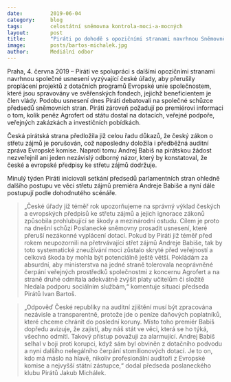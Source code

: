 ```yaml
---
date:         2019-06-04
category:     blog
tags:         celostátní sněmovna kontrola-moci-a-mocných
layout:       post
title:        "Piráti po dohodě s opozičními stranami navrhnou Sněmovně zastavení nelegálních dotací předsedovi vlády"
image:        posts/bartos-michalek.jpg
author:       Mediální odbor
---
```



Praha, 4. června 2019 – Piráti ve spolupráci s dalšími opozičními stranami navrhnou společné usnesení vyzývající české úřady, aby přerušily proplácení projektů z dotačních programů Evropské unie společnostem, které jsou spravovány ve svěřenských fondech, jejichž beneficientem je člen vlády. Podobu usnesení dnes Piráti debatovali na společné schůzce předsedů sněmovních stran. Piráti zároveň požadují po premiérovi informaci o tom, kolik peněz Agrofert od státu dostal na dotacích, veřejné podpoře, veřejných zakázkách a investičních pobídkách.

Česká pirátská strana předložila již celou řadu důkazů, že český zákon o střetu zájmů je porušován, což naposledny doložila i předběžná auditní zpráva Evropské komise. Naproti tomu Andrej Babiš na pirátskou žádost nezveřejnil ani jeden nezávislý odborný názor, který by konstatoval, že české a evropské předpisy ke střetu zájmů dodržuje. 

Minulý týden Piráti iniciovali setkání předsedů parlamentních stran ohledně dalšího postupu ve věci střetu zájmů premiéra Andreje Babiše a nyní dále postupují podle dohodnutého scénáře.

> „České úřady již téměř rok upozorňujeme na správný výklad českých a evropských předpisů ke střetu zájmů a jejich ignorace zákonů způsobila prohlubující se škody a mezinárodní ostudu. Cílem je proto na dnešní schůzi Poslanecké sněmovny prosadit usnesení, které přeruší nezákonné vyplácení dotací. Pokud by Piráti již téměř před rokem neupozornili na přetrvávající střet zájmů Andreje Babiše, tak by toto systematické zneužívání moci zůstalo skryté před veřejností a celková škoda by mohla být potenciálně ještě větší. Pokládám za absurdní, aby ministerstva na jedné straně tolerovala neoprávněné čerpání veřejných prostředků společnostmi z koncernu Agrofert a na straně druhé odmítala adekvátně zvýšit platy učitelům či složitě hledala podporu sociálním službám,“ komentuje situaci předseda Pirátů Ivan Bartoš.

> „Odpověď České republiky na auditní zjištění musí být zpracována nezávisle a transparentně, protože jde o peníze daňových poplatníků, které chceme chránit do poslední koruny. Místo toho premiér Babiš dopředu avizuje, že zajistí, aby náš stát ve věci, která se ho týká, všechno odmítl. Takový přístup považuji za alarmující. Andrej Babiš selhal v boji proti korupci, když sám byl obviněn z dotačního podvodu a nyní dalšího nelegálního čerpání stomilionových dotací. Je to on, kdo má máslo na hlavě, nikoliv profesionální auditoři z Evropské komise a nejvyšší státní zástupce,“ dodal předseda poslaneckého klubu Pirátů Jakub Michálek.
